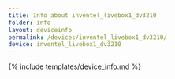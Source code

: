 ```yaml
---
title: Info about inventel_livebox1_dv3210
folder: info
layout: deviceinfo
permalink: /devices/inventel_livebox1_dv3210/
device: inventel_livebox1_dv3210
---
```

{% include templates/device_info.md %}
